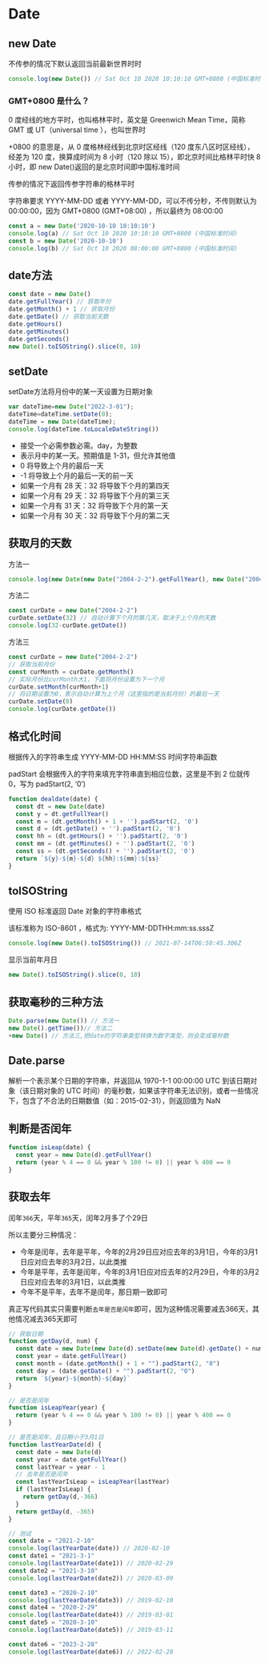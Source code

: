 # Date

## new Date

不传参的情况下默认返回当前最新世界时时

```js
console.log(new Date()) // Sat Oct 10 2020 10:10:10 GMT+0800 (中国标准时间)
```

### GMT+0800 是什么？

0 度经线的地方平时，也叫格林平时，英文是 Greenwich Mean Time，简称 GMT 或 UT（universal time ），也叫世界时

+0800 的意思是，从 0 度格林经线到北京时区经线（120 度东八区时区经线），经差为 120 度，换算成时间为 8 小时（120 除以 15），即北京时间比格林平时快 8 小时，即 new Date()返回的是北京时间即中国标准时间

传参的情况下返回传参字符串的格林平时

字符串要求 YYYY-MM-DD 或者 YYYY-MM-DD，可以不传分秒，不传则默认为 00:00:00，因为 GMT+0800 (GMT+08:00) ，所以最终为 08:00:00

```js
const a = new Date('2020-10-10 10:10:10')
console.log(a) // Sat Oct 10 2020 10:10:10 GMT+0800 (中国标准时间)
const b = new Date('2020-10-10')
console.log(b) // Sat Oct 10 2020 08:00:00 GMT+0800 (中国标准时间)
```

## date方法

```js
const date = new Date()
date.getFullYear() // 获取年份
date.getMonth() + 1 // 获取月份
date.getDate() // 获取当前天数
date.getHours()
date.getMinutes()
date.getSeconds()
new Date().toISOString().slice(0, 10)
```

## setDate

setDate方法将月份中的某一天设置为日期对象

```js
var dateTime=new Date("2022-3-01");
dateTime=dateTime.setDate(0);
dateTime = new Date(dateTime);
console.log(dateTime.toLocaleDateString())
```

- 接受一个必需参数必需。day，为整数
- 表示月中的某一天。预期值是 1-31，但允许其他值
- 0 将导致上个月的最后一天
- -1 将导致上个月的最后一天的前一天
- 如果一个月有 28 天：32 将导致下个月的第四天
- 如果一个月有 29 天：32 将导致下个月的第三天
- 如果一个月有 31 天：32 将导致下个月的第一天
- 如果一个月有 30 天：32 将导致下个月的第二天

## 获取月的天数

方法一

```js
console.log(new Date(new Date("2004-2-2").getFullYear(), new Date("2004-2-2").getMonth()+1, 0).getDate())
```

方法二

```js
const curDate = new Date("2004-2-2")
curDate.setDate(32) // 自动计算下个月的第几天，取决于上个月的天数
console.log(32-curDate.getDate())
```

方法三

```js
const curDate = new Date("2004-2-2")
// 获取当前月份
const curMonth = curDate.getMonth()
// 实际月份比curMonth大1，下面将月份设置为下一个月
curDate.setMonth(curMonth+1)
// 将日期设置为0，表示自动计算为上个月（这里指的是当前月份）的最后一天
curDate.setDate(0)
console.log(curDate.getDate())
```

## 格式化时间

根据传入的字符串生成 YYYY-MM-DD HH:MM:SS 时间字符串函数

padStart 会根据传入的字符来填充字符串直到相应位数，这里是不到 2 位就传 0，写为 padStart(2, ‘0’)

```js
function dealdate(date) {
  const dt = new Date(date)
  const y = dt.getFullYear()
  const m = (dt.getMonth() + 1 + '').padStart(2, '0')
  const d = (dt.getDate() + '').padStart(2, '0')
  const hh = (dt.getHours() + '').padStart(2, '0')
  const mm = (dt.getMinutes() + '').padStart(2, '0')
  const ss = (dt.getSeconds() + '').padStart(2, '0')
  return `${y}-${m}-${d} ${hh}:${mm}:${ss}`
}
```

## toISOString

使用 ISO 标准返回 Date 对象的字符串格式

该标准称为 ISO-8601 ，格式为: YYYY-MM-DDTHH:mm:ss.sssZ

```js
console.log(new Date().toISOString()) // 2021-07-14T06:50:45.306Z
```

显示当前年月日

```js
new Date().toISOString().slice(0, 10)
```

## 获取毫秒的三种方法

```js
Date.parse(new Date()) // 方法一
new Date().getTime())// 方法二
+new Date() // 方法三,把date的字符串类型转换为数字类型，则会变成毫秒数
```

## Date.parse

解析一个表示某个日期的字符串，并返回从 1970-1-1 00:00:00 UTC 到该日期对象（该日期对象的 UTC 时间）的毫秒数，如果该字符串无法识别，或者一些情况下，包含了不合法的日期数值（如：2015-02-31），则返回值为 NaN

## 判断是否闰年

```js
function isLeap(date) {
  const year = new Date(d).getFullYear()
  return (year % 4 == 0 && year % 100 != 0) || year % 400 == 0
}
```

## 获取去年

闰年`366`天，平年`365`天，闰年2月多了个29日

所以主要分三种情况：

- 今年是闰年，去年是平年，今年的2月29日应对应去年的3月1日，今年的3月1日应对应去年的3月2日，以此类推
- 今年是平年，去年是闰年，今年的3月1日应对应去年的2月29日，今年的3月2日应对应去年的3月1日，以此类推
- 今年不是平年，去年不是闰年，那日期一致即可

真正写代码其实只需要判断`去年是否是闰年`即可，因为这种情况需要减去366天，其他情况减去365天即可

```js
// 获取日期
function getDay(d, num) {
  const date = new Date(new Date(d).setDate(new Date(d).getDate() + num))
  const year = date.getFullYear()
  const month = (date.getMonth() + 1 + "").padStart(2, "0")
  const day = (date.getDate() + "").padStart(2, "0")
  return `${year}-${month}-${day}`
}

// 是否是闰年
function isLeapYear(year) {
  return (year % 4 == 0 && year % 100 != 0) || year % 400 == 0
}

// 是否是闰年，且日期小于3月1日
function lastYearDate(d) {
  const date = new Date(d)
  const year = date.getFullYear()
  const lastYear = year - 1
  // 去年是否是闰年
  const lastYearIsLeap = isLeapYear(lastYear)
  if (lastYearIsLeap) {
    return getDay(d,-366)
  }
  return getDay(d, -365)
}

// 测试
const date = "2021-2-10"
console.log(lastYearDate(date)) // 2020-02-10
const date1 = "2021-3-1"
console.log(lastYearDate(date1)) // 2020-02-29
const date2 = "2021-3-10"
console.log(lastYearDate(date2)) // 2020-03-09

const date3 = "2020-2-10"
console.log(lastYearDate(date3)) // 2019-02-10
const date4 = "2020-2-29"
console.log(lastYearDate(date4)) // 2019-03-01
const date5 = "2020-3-10"
console.log(lastYearDate(date5)) // 2019-03-11

const date6 = "2023-2-28"
console.log(lastYearDate(date6)) // 2022-02-28
```

